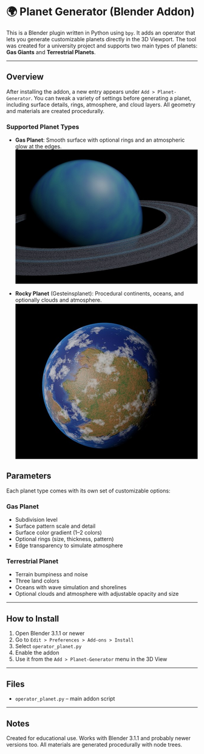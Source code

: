 # 🌍 Planet Generator (Blender Addon)

This is a Blender plugin written in Python using `bpy`. It adds an operator that lets you generate customizable planets directly in the 3D Viewport. The tool was created for a university project and supports two main types of planets: **Gas Giants** and **Terrestrial Planets**.

---

## Overview

After installing the addon, a new entry appears under `Add > Planet-Generator`. You can tweak a variety of settings before generating a planet, including surface details, rings, atmosphere, and cloud layers. All geometry and materials are created procedurally.

### Supported Planet Types

- **Gas Planet**: Smooth surface with optional rings and an atmospheric glow at the edges.
![gasPlanet](https://github.com/jochempunt/PlanetenGenerator/blob/main/gas_planet.jpg?raw=true)

- **Rocky Planet** (Gesteinsplanet): Procedural continents, oceans, and optionally clouds and atmosphere.
![terrestrialPlanet](https://github.com/jochempunt/PlanetenGenerator/blob/main/terrestrial_planet.jpg?raw=true)


## Parameters

Each planet type comes with its own set of customizable options:

### Gas Planet
- Subdivision level
- Surface pattern scale and detail
- Surface color gradient (1–2 colors)
- Optional rings (size, thickness, pattern)
- Edge transparency to simulate atmosphere

### Terrestrial Planet
- Terrain bumpiness and noise
- Three land colors
- Oceans with wave simulation and shorelines
- Optional clouds and atmosphere with adjustable opacity and size

---

## How to Install

1. Open Blender 3.1.1 or newer  
2. Go to `Edit > Preferences > Add-ons > Install`  
3. Select `operator_planet.py`  
4. Enable the addon  
5. Use it from the `Add > Planet-Generator` menu in the 3D View

---

## Files

- `operator_planet.py` – main addon script  
---

## Notes

Created for educational use. Works with Blender 3.1.1 and probably newer versions too. All materials are generated procedurally with node trees.
